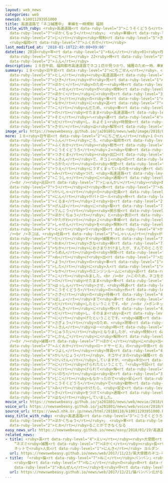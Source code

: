 ```yaml
---
layout: web_news
categories: web
newsid: k10011293951000
title: 高速道路で「ネコ捕獲中」 車線を一時規制 福岡
title_with_ruby: <ruby>高速道路<rt data-ruby-level="3">こうそくどうろ</rt></ruby>で「ネコ<ruby>捕獲中<rt
  data-ruby-level="7">ほかくちゅう</rt></ruby>」 <ruby>車線<rt data-ruby-level="2">しゃせん</rt></ruby>を一<ruby>時<rt
  data-ruby-level="2">じ</rt></ruby><ruby>規制<rt data-ruby-level="5">きせい</rt></ruby>
  <ruby>福岡<rt data-ruby-level="7">ふくおか</rt></ruby>
last_modified_at: '2018-01-18T22:40:00+09:00'
datetime: 2018<ruby>年<rt data-ruby-level="1">ねん</rt></ruby>01<ruby>月<rt data-ruby-level="1">がつ</rt></ruby>18<ruby>日<rt
  data-ruby-level="1">にち</rt></ruby> 22<ruby>時<rt data-ruby-level="2">じ</rt></ruby>40<ruby>分<rt
  data-ruby-level="2">ふん</rt></ruby>
description: １８日午前、福岡都市高速道路でネコ１匹が見つかり、捕獲のため一時、車線が規制されました。ネコは、捕獲に向かったパトロール用の車のボンネットの中に逃げ込んだため、車に乗せたまま高速道路の外へ連れ出し、およそ１時間後に規制は解除されました。
summary: １８<ruby>日午前<rt data-ruby-level="2">にちごぜん</rt></ruby>、<ruby>福岡<rt data-ruby-level="7">ふくおか</rt></ruby><ruby>都市<rt
  data-ruby-level="3">とし</rt></ruby><ruby>高速道路<rt data-ruby-level="3">こうそくどうろ</rt></ruby>でネコ１<ruby>匹<rt
  data-ruby-level="7">ひき</rt></ruby>が<ruby>見<rt data-ruby-level="1">み</rt></ruby>つかり、<ruby>捕獲<rt
  data-ruby-level="7">ほかく</rt></ruby>のため一<ruby>時<rt data-ruby-level="2">じ</rt></ruby>、<ruby>車線<rt
  data-ruby-level="2">しゃせん</rt></ruby>が<ruby>規制<rt data-ruby-level="5">きせい</rt></ruby>されました。ネコは、<ruby>捕獲<rt
  data-ruby-level="7">ほかく</rt></ruby>に<ruby>向<rt data-ruby-level="3">む</rt></ruby>かったパトロール<ruby>用<rt
  data-ruby-level="2">よう</rt></ruby>の<ruby>車<rt data-ruby-level="1">くるま</rt></ruby>のボンネットの<ruby>中<rt
  data-ruby-level="1">なか</rt></ruby>に<ruby>逃<rt data-ruby-level="7">に</rt></ruby>げ<ruby>込<rt
  data-ruby-level="7">こ</rt></ruby>んだため、<ruby>車<rt data-ruby-level="1">くるま</rt></ruby>に<ruby>乗<rt
  data-ruby-level="3">の</rt></ruby>せたまま<ruby>高速道路<rt data-ruby-level="3">こうそくどうろ</rt></ruby>の<ruby>外<rt
  data-ruby-level="2">そと</rt></ruby>へ<ruby>連<rt data-ruby-level="4">つ</rt></ruby>れ<ruby>出<rt
  data-ruby-level="4">だ</rt></ruby>し、およそ１<ruby>時間後<rt data-ruby-level="2">じかんご</rt></ruby>に<ruby>規制<rt
  data-ruby-level="5">きせい</rt></ruby>は<ruby>解除<rt data-ruby-level="6">かいじょ</rt></ruby>されました。
image_url: https://newswebeasy.github.io/ja201801/news/web/image/2018/01/18/K10011293951_1801182242_1801182243_01_03.jpg
more: １８<ruby>日午前<rt data-ruby-level="2">にちごぜん</rt></ruby>１０<ruby>時<rt data-ruby-level="2">じ</rt></ruby>４５<ruby>分<rt
  data-ruby-level="2">ふん</rt></ruby>ごろ、<ruby>福岡市<rt data-ruby-level="7">ふくおかし</rt></ruby>の<ruby>福岡<rt
  data-ruby-level="7">ふくおか</rt></ruby><ruby>都市<rt data-ruby-level="3">とし</rt></ruby><ruby>高速道路<rt
  data-ruby-level="3">こうそくどうろ</rt></ruby>２<ruby>号線<rt data-ruby-level="3">ごうせん</rt></ruby>の「<ruby>月隈<rt
  data-ruby-level="8">つきぐま</rt></ruby><ruby>出口<rt data-ruby-level="1">でぐち</rt></ruby>」<ruby>付近<rt
  data-ruby-level="4">ふきん</rt></ruby>で、ネコ１<ruby>匹<rt data-ruby-level="7">ひき</rt></ruby>が<ruby>路肩<rt
  data-ruby-level="7">ろかた</rt></ruby>の<ruby>側壁<rt data-ruby-level="7">そくへき</rt></ruby>の<ruby>上<rt
  data-ruby-level="1">うえ</rt></ruby>にうずくまっているのを<ruby>通<rt data-ruby-level="2">とお</rt></ruby>りかかったドライバーが<ruby>見<rt
  data-ruby-level="1">み</rt></ruby>つけ、<ruby>高速道路<rt data-ruby-level="3">こうそくどうろ</rt></ruby><ruby>公社<rt
  data-ruby-level="2">こうしゃ</rt></ruby>に<ruby>通報<rt data-ruby-level="5">つうほう</rt></ruby>しました。<br
  /><br /><ruby>巡回<rt data-ruby-level="7">じゅんかい</rt></ruby><ruby>業務<rt data-ruby-level="5">ぎょうむ</rt></ruby>を<ruby>請<rt
  data-ruby-level="7">う</rt></ruby>け<ruby>負<rt data-ruby-level="7">お</rt></ruby>う<ruby>会社<rt
  data-ruby-level="2">かいしゃ</rt></ruby>の<ruby>社員<rt data-ruby-level="3">しゃいん</rt></ruby>４<ruby>人<rt
  data-ruby-level="1">にん</rt></ruby>がパトロール<ruby>用<rt data-ruby-level="2">よう</rt></ruby>の<ruby>車<rt
  data-ruby-level="1">くるま</rt></ruby>２<ruby>台<rt data-ruby-level="2">だい</rt></ruby>で<ruby>現場<rt
  data-ruby-level="5">げんば</rt></ruby>に<ruby>駆<rt data-ruby-level="7">か</rt></ruby>けつけ、<ruby>電光<rt
  data-ruby-level="2">でんこう</rt></ruby><ruby>掲示板<rt data-ruby-level="7">けいじばん</rt></ruby>に「ネコ<ruby>捕獲中<rt
  data-ruby-level="7">ほかくちゅう</rt></ruby>」と<ruby>表示<rt data-ruby-level="5">ひょうじ</rt></ruby>したうえで、<ruby>片側<rt
  data-ruby-level="6">かたがわ</rt></ruby>２<ruby>車線<rt data-ruby-level="2">しゃせん</rt></ruby>のうち１<ruby>車線<rt
  data-ruby-level="2">しゃせん</rt></ruby>を<ruby>規制<rt data-ruby-level="5">きせい</rt></ruby>してネコを<ruby>取<rt
  data-ruby-level="4">と</rt></ruby>り<ruby>囲<rt data-ruby-level="4">かこ</rt></ruby>みました。<br
  /><br />ネコは、<ruby>社員<rt data-ruby-level="3">しゃいん</rt></ruby>が<ruby>繰<rt data-ruby-level="7">く</rt></ruby>り<ruby>出<rt
  data-ruby-level="7">だ</rt></ruby>す<ruby>捕獲用<rt data-ruby-level="7">ほかくよう</rt></ruby>の<ruby>大<rt
  data-ruby-level="1">おお</rt></ruby>きな<ruby>網<rt data-ruby-level="7">あみ</rt></ruby>の<ruby>中<rt
  data-ruby-level="1">なか</rt></ruby>におさまりかけましたが、すんでのところで<ruby>網<rt data-ruby-level="7">あみ</rt></ruby>と<ruby>路面<rt
  data-ruby-level="3">ろめん</rt></ruby>の<ruby>隙間<rt data-ruby-level="7">すきま</rt></ruby>から<ruby>抜<rt
  data-ruby-level="7">ぬ</rt></ruby>け<ruby>出<rt data-ruby-level="7">だ</rt></ruby>してパトロール<ruby>用<rt
  data-ruby-level="2">よう</rt></ruby>の<ruby>車<rt data-ruby-level="1">くるま</rt></ruby>の<ruby>下<rt
  data-ruby-level="1">した</rt></ruby>に<ruby>入<rt data-ruby-level="1">はい</rt></ruby>り、さらに、ボンネットの<ruby>中<rt
  data-ruby-level="1">なか</rt></ruby>のエンジンルームに<ruby>逃<rt data-ruby-level="7">に</rt></ruby>げ<ruby>込<rt
  data-ruby-level="7">こ</rt></ruby>みました。<br /><br />このため、ネコをボンネットの<ruby>中<rt data-ruby-level="1">なか</rt></ruby>に<ruby>乗<rt
  data-ruby-level="3">の</rt></ruby>せたまま<ruby>車<rt data-ruby-level="1">しゃ</rt></ruby>を<ruby>発進<rt
  data-ruby-level="3">はっしん</rt></ruby>させ、<ruby>時速<rt data-ruby-level="3">じそく</rt></ruby>２０キロから３０キロのゆっくりとしたスピードで、<ruby>高速道路<rt
  data-ruby-level="3">こうそくどうろ</rt></ruby>の<ruby>外<rt data-ruby-level="2">そと</rt></ruby>にあるおよそ３キロ<ruby>先<rt
  data-ruby-level="1">さき</rt></ruby>の<ruby>待機<rt data-ruby-level="4">たいき</rt></ruby><ruby>場所<rt
  data-ruby-level="3">ばしょ</rt></ruby>まで<ruby>連<rt data-ruby-level="4">つ</rt></ruby>れ<ruby>出<rt
  data-ruby-level="4">だ</rt></ruby>したということです。<br /><br />ボンネットを<ruby>開<rt data-ruby-level="3">あ</rt></ruby>けるとネコは<ruby>元気<rt
  data-ruby-level="2">げんき</rt></ruby>に<ruby>飛<rt data-ruby-level="4">と</rt></ruby>び<ruby>出<rt
  data-ruby-level="4">だ</rt></ruby>し、そのまま<ruby>走<rt data-ruby-level="2">はし</rt></ruby>って<ruby>逃<rt
  data-ruby-level="7">に</rt></ruby>げたということです。<ruby>捕獲<rt data-ruby-level="7">ほかく</rt></ruby><ruby>作業<rt
  data-ruby-level="3">さぎょう</rt></ruby>のため、<ruby>現場<rt data-ruby-level="5">げんば</rt></ruby><ruby>付近<rt
  data-ruby-level="4">ふきん</rt></ruby>は一<ruby>時<rt data-ruby-level="2">じ</rt></ruby>、４キロの<ruby>渋滞<rt
  data-ruby-level="7">じゅうたい</rt></ruby>となりましたが、<ruby>規制<rt data-ruby-level="5">きせい</rt></ruby>は、およそ１<ruby>時間後<rt
  data-ruby-level="2">じかんご</rt></ruby>に<ruby>解除<rt data-ruby-level="6">かいじょ</rt></ruby>されました。<br
  /><br /><ruby>捕獲<rt data-ruby-level="7">ほかく</rt></ruby>に<ruby>当<rt data-ruby-level="2">あ</rt></ruby>たった「<ruby>福岡<rt
  data-ruby-level="7">ふくおか</rt></ruby>ロードサービス」の<ruby>中島<rt data-ruby-level="3">なかじま</rt></ruby><ruby>剛<rt
  data-ruby-level="8">つよし</rt></ruby><ruby>隊員<rt data-ruby-level="4">たいいん</rt></ruby>は、これまで１０<ruby>回以上<rt
  data-ruby-level="4">かいいじょう</rt></ruby>、ネコやイヌの<ruby>捕獲<rt data-ruby-level="7">ほかく</rt></ruby>を<ruby>経験<rt
  data-ruby-level="5">けいけん</rt></ruby>していますが、<ruby>半分<rt data-ruby-level="2">はんぶん</rt></ruby>は<ruby>逃<rt
  data-ruby-level="7">に</rt></ruby>げられたということで、「<ruby>今回<rt data-ruby-level="2">こんかい</rt></ruby>も<ruby>逃<rt
  data-ruby-level="7">に</rt></ruby>げられて<ruby>悔<rt data-ruby-level="7">くや</rt></ruby>しいですが、ネコの<ruby>命<rt
  data-ruby-level="3">いのち</rt></ruby>は<ruby>助<rt data-ruby-level="3">たす</rt></ruby>かり、<ruby>事故<rt
  data-ruby-level="5">じこ</rt></ruby>もなかったので<ruby>安心<rt data-ruby-level="3">あんしん</rt></ruby>しました。<ruby>高速道路<rt
  data-ruby-level="3">こうそくどうろ</rt></ruby>で<ruby>動物<rt data-ruby-level="3">どうぶつ</rt></ruby>を<ruby>見<rt
  data-ruby-level="1">み</rt></ruby>かけたら、<ruby>安全<rt data-ruby-level="3">あんぜん</rt></ruby>に<ruby>気<rt
  data-ruby-level="1">き</rt></ruby>をつけて<ruby>通報<rt data-ruby-level="5">つうほう</rt></ruby>してほしい」と<ruby>話<rt
  data-ruby-level="2">はな</rt></ruby>していました。
movie_url: https://newswebeasy.github.io/ja201801/news/web/movie/2018/01/18/k10011293951_201801182242_201801182243.mp4
voice_url: https://newswebeasy.github.io/ja201801/news/web/voice/2018/01/18/k10011293951_201801182242_201801182243.mp3
source_url: https://www3.nhk.or.jp/news/html/20180118/k10011293951000.html
easy_title_with_ruby: <ruby>高速道路<rt data-ruby-level="3">こうそくどうろ</rt></ruby>で「ネコ<ruby>捕獲中<rt
  data-ruby-level="7">ほかくちゅう</rt></ruby>」 <ruby>車<rt data-ruby-level="1">くるま</rt></ruby>が<ruby>通<rt
  data-ruby-level="2">とお</rt></ruby>ることができなくなる
easy_news_url: https://newswebeasy.github.io/news/easy/2018/01/19/高速道路でネコ捕獲中-車が通ることができなくなる
related_news:
- title: <ruby>英<rt data-ruby-level="4">えい</rt></ruby><ruby>大使館<rt data-ruby-level="3">たいしかん</rt></ruby>のネコ
    “ネズミ<ruby>捕獲<rt data-ruby-level="7">ほかく</rt></ruby><ruby>長<rt data-ruby-level="2">ちょう</rt></ruby>”に
    ネットで<ruby>人気<rt data-ruby-level="1">にんき</rt></ruby> ヨルダン
  url: https://newswebeasy.github.io/news/web/2017/11/23/英大使館のネコ-ネズミ捕獲長に-ネットで人気-ヨルダン
- title: 「<ruby>猫<rt data-ruby-level="7">ねこ</rt></ruby>バンバン」<ruby>広<rt data-ruby-level="2">ひろ</rt></ruby>がる
    <ruby>猫<rt data-ruby-level="7">ねこ</rt></ruby>の<ruby>命<rt data-ruby-level="3">いのち</rt></ruby>とドライバーの<ruby>安全<rt
    data-ruby-level="3">あんぜん</rt></ruby>を<ruby>守<rt data-ruby-level="3">まも</rt></ruby>る
  url: https://newswebeasy.github.io/news/web/2017/12/21/猫バンバン広がる-猫の命とドライバーの安全を守る
...
```

